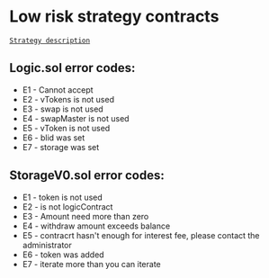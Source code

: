 # Low risk strategy contracts

[`Strategy description`](https://docs.bolide.fi/protocol/strategies/low-risk-strategy "Description")


## Logic.sol error codes:
- E1 - Cannot accept
- E2 - vTokens is not used
- E3 - swap is not used
- E4 - swapMaster is not used
- E5 - vToken is not used
- E6 - blid was set
- E7 - storage was set

## StorageV0.sol error codes:
- E1 - token is not used
- E2 - is not logicContract
- E3 - Amount need more than zero
- E4 - withdraw amount exceeds balance
- E5 - contracrt hasn't enough for interest fee, please contact the administrator
- E6 - token was added
- E7 - iterate more than you can iterate
